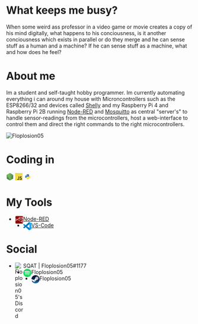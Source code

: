 # What keeps me busy?
When some weird ass professor in a video game or movie creates a copy of his mind digitally, what happens to his conciousness, is it another conciousness which exists in parallel or do they merge and he can sense stuff as a human and a machine? If he can sense stuff as a machine, what and how does he feel?

# About me
Im a student and 
self-taught hobby programmer. Im currently automating everything i can around my house with Microncontrollers such as the ESP8266/32 and devices called [Shelly](https://shelly.cloud/) and my Raspberry Pi 4 and Raspberry Pi 2B running [Node-RED](https://nodered.org/) and [Mosquitto](https://mosquitto.org/) as central "server's" to handle sensor-readings from the microcontrollers, host a web-interface to control them and direct the right commands to the right microcontrollers.
<p><img src="https://github-readme-stats.vercel.app/api?username=Floplosion05&show_icons=true&theme=gotham" alt="Floplosion05"/>

# Coding in
<code><img height="20" src="https://raw.githubusercontent.com/github/explore/80688e429a7d4ef2fca1e82350fe8e3517d3494d/topics/nodejs/nodejs.png"></code>
<code><img height="20" src="https://raw.githubusercontent.com/github/explore/80688e429a7d4ef2fca1e82350fe8e3517d3494d/topics/javascript/javascript.png"></code>
<code><img height="20" src="https://raw.githubusercontent.com/github/explore/80688e429a7d4ef2fca1e82350fe8e3517d3494d/topics/python/python.png"></code>

# My Tools
<ul>
  <li><a href="https://nodered.org/"><img align="left" alt="Node-RED Logo" width="22px" src="https://raw.githubusercontent.com/Floplosion05/Floplosion05/master/assets/nodered.svg">Node-RED</a></li>
  <li><a href="https://code.visualstudio.com/"><img align="left" alt="VS-Code Logo" width="22px" src="https://raw.githubusercontent.com/Floplosion05/Floplosion05/master/assets/vscode.svg">VS-Code</a></li>
</ul>

# Social
<ul>
  <li><a href="https://www.discord.com"><img align="left" alt="Floplosion05's Discord" width="22px" src="https://raw.githubusercontent.com/Floplosion05/Floplosion05/master/assets/discord.svg"/></a>SQAT | Floplosion05#1177</li>
  <li><a href="https://open.spotify.com/user/6fm588djfm9sufr408wvd5w7a?si=c2b48983dc664985"><img align="left" alt="Floplosion05's Spotify" width="22px" src="https://raw.githubusercontent.com/Floplosion05/Floplosion05/master/assets/spotify.svg"/></a>Floplosion05
  <li><a href="https://steamcommunity.com/id/Floplosion05/"><img align="left" alt="Floplosion05's Steam" width="22px" src="https://raw.githubusercontent.com/Floplosion05/Floplosion05/master/assets/steam.svg"/></a>Floplosion05
</ul>
